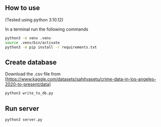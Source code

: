 ## How to use
(Tested using python 3.10.12)

In a terminal run the following commands
``` bash
python3 -m venv .venv
source .venv/bin/activate
python3 -m pip install -r requirements.txt
```

## Create database
Download the .csv file from [https://www.kaggle.com/datasets/sahityasetu/crime-data-in-los-angeles-2020-to-present/data]
``` bash
python3 write_to_db.py
```

## Run server
``` bash
python3 server.py
```

